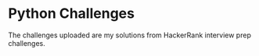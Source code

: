 
# Python Challenges

The challenges uploaded are my solutions from HackerRank interview prep challenges. 
